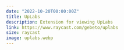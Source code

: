 ```yaml
---
date: "2022-10-20T00:00:00Z"
title: UpLabs
description: Extension for viewing UpLabs
link: https://www.raycast.com/gebeto/uplabs
size: raycast
image: uplabs.webp
---
```

